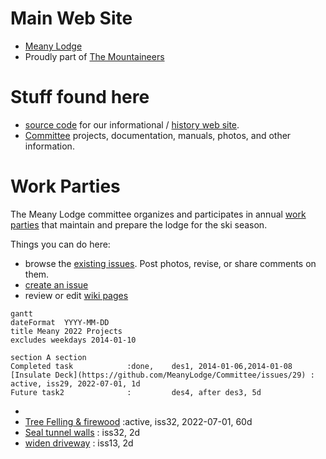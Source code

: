 # Main Web Site

- [Meany Lodge](https://www.mountaineers.org/locations-lodges/meany-lodge/)
- Proudly part of [The Mountaineers](https://www.mountaineers.org) 


# Stuff found here
- [source code](https://github.com/MeanyLodge/meanylodge.github.com) for our informational / [history web site](https://meanylodge.github.io).
- [Committee](https://github.com/MeanyLodge/Committee) projects, documentation, manuals, photos, and other information.


# Work Parties

The Meany Lodge committee organizes and participates in annual [work parties](https://meanylodge.github.io/Work-Parties) that maintain and prepare the lodge for the ski season.

Things you can do here:

- browse the [existing issues](https://github.com/MeanyLodge/Committee/issues). Post photos, revise, or share comments on them.
- [create an issue](https://github.com/MeanyLodge/Committee/issues/new)
- review or edit [wiki pages](https://github.com/MeanyLodge/Committee/wiki)


```mermaid
gantt
dateFormat  YYYY-MM-DD
title Meany 2022 Projects
excludes weekdays 2014-01-10

section A section
Completed task            :done,    des1, 2014-01-06,2014-01-08
[Insulate Deck](https://github.com/MeanyLodge/Committee/issues/29) : active, iss29, 2022-07-01, 1d
Future task2              :         des4, after des3, 5d
```

- 
- [Tree Felling & firewood](https://github.com/MeanyLodge/Committee/issues/32)               :active,  iss32, 2022-07-01, 60d
- [Seal tunnel walls](https://github.com/MeanyLodge/Committee/issues/32)               :         iss32, 2d
- [widen driveway](https://github.com/MeanyLodge/Committee/issues/13) : iss13, 2d